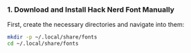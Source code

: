 ### 1. Download and Install Hack Nerd Font Manually

First, create the necessary directories and navigate into them:

```bash
mkdir -p ~/.local/share/fonts
cd ~/.local/share/fonts
